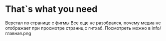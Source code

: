 # That`s what you need
 Верстал по странице с фигмы
 Все еще не разобрался, почему медиа не отображает при просмотре страниц с гитхаб.
 Посмотреть можно в info/главная.png
